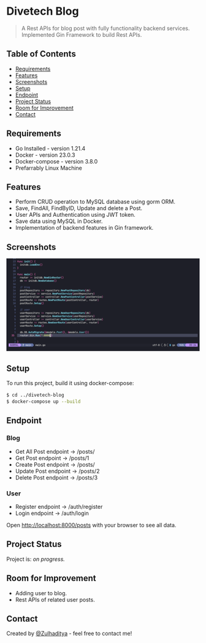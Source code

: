 # Divetech Blog

> A Rest APIs for blog post with fully functionality backend services.
> Implemented Gin Framework to build Rest APIs.

## Table of Contents

- [Requirements](#requirements)
- [Features](#features)
- [Screenshots](#screenshots)
- [Setup](#setup)
- [Endpoint](#endpoint)
- [Project Status](#project-status)
- [Room for Improvement](#room-for-improvement)
- [Contact](#contact)

## Requirements

- Go Installed   - version 1.21.4
- Docker 	     - version 23.0.3
- Docker-compose - version 3.8.0
- Prefarrably Linux Machine

## Features

- Perform CRUD operation to MySQL database using gorm ORM.
- Save, FindAll, FindByID, Update and delete a Post.
- User APIs and Authentication using JWT token.
- Save data using MySQL in Docker.
- Implementation of backend features in Gin framework.

## Screenshots

![Example screenshot](./divetech-blog-screenshot.png)

## Setup

To run this project, build it using docker-compose:

```bash
$ cd ../divetech-blog
$ docker-compose up --build
```

## Endpoint

### Blog
- Get All Post endpoint -> /posts/
- Get Post endpoint -> /posts/1
- Create Post endpoint -> /posts/
- Update Post endpoint -> /posts/2
- Delete Post endpoint -> /posts/3

### User
- Register endpoint -> /auth/register
- Login endpoint -> /auth/login

Open [http://localhost:8000/posts](http://localhost:8000/posts) with your browser to see all data.

## Project Status

Project is: _on progress._ <!-- / _complete_ / _no longer being worked on_. reason ? -->

## Room for Improvement

- Adding user to blog.
- Rest APIs of related user posts.

## Contact

Created by [@Zulhaditya](https://zulhaditya.vercel.app/) - feel free to contact me!

